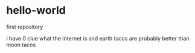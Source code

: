 # hello-world
first repository

i have 0 clue what the internet is and earth tacos are probably better than moon tacos
